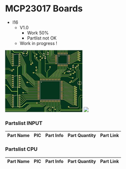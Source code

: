# MCP23017 Boards
+ I16
	+ V1.0
		* Work 50%
		* Partlist not OK
	+ Work in progress !
<img src="https://github.com/Backkevin/My_LEGO_Project/blob/master/MCP23017 Boards/I16/IMAGE/CPU3.jpg">
<img src="https://github.com/Backkevin/My_LEGO_Project/blob/master/MCP23017 Boards/I16/IMAGE/INPUT2.jpg">

### Partslist INPUT
                    
  Part Name   |      PIC      |   Part Info            | Part Quantity |   Part Link 
------------- | ------------- | ---------------------- | ------------- | -------------


 

### Partslist CPU
                    
  Part Name   |      PIC      |   Part Info            | Part Quantity |   Part Link 
------------- | ------------- | ---------------------- | ------------- | -------------



